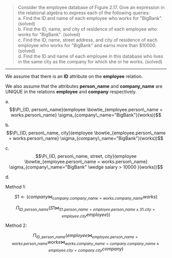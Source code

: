 > Consider the employee database of Figure 2.17. Give an expression 
> in the relational algebra to express each of the following queries: 
> <br>
> a. Find the ID and name of each employee who works for "BigBank". (solved)<br>
> b. Find the ID, name, and city of residence of each employee who 
> works for "BigBank". (solved)<br>
> c. Find the ID, name, street address, and city of residence of 
> each employee who works for "BigBank" and earns more than $10000. (solved)<br>
> d. Find the ID and name of each employee in this database who lives 
> in the same city as the company for which she or he works. (solved)<br>

--------------------------------

We assume that there is an **ID** attribute on the **employee** relation.

We also assume that the attributes **person_name** and **company_name** are UNIQUE in the relations
**employee** and **company** respectively. 

a. $$\Pi_{ID, person\_name}(employee \bowtie_{employee.person\_name = works.person\_name} \sigma_{company\_name="BigBank"}(works))$$

b. $$\Pi_{ID, person\_name, city}(employee \bowtie_{employee.person\_name = works.person\_name} \sigma_{company\_name="BigBank"}(works))$$

c. $$\Pi_{ID, person\_name, street, city}(employee \bowtie_{employee.person\_name = works.person\_name} \sigma_{company\_name="BigBank" \wedge salary > 10000 }(works))$$

d. 

Method 1: 

$$S1 \leftarrow (company \bowtie_{company.company\_name = works.company\_name} works)$$

$$\Pi_{ID, person\_name} (S1 \bowtie_{S1.person\_name = employee.person\_name \wedge S1.city = employee.city} employee))$$

Method 2: 

$$\Pi_{ID, person\_name}(employee \bowtie_{employee.person\_name = works.person\_name} works \bowtie_{works.company\_name = company.company\_name \wedge employee.city = company.city} company)$$
